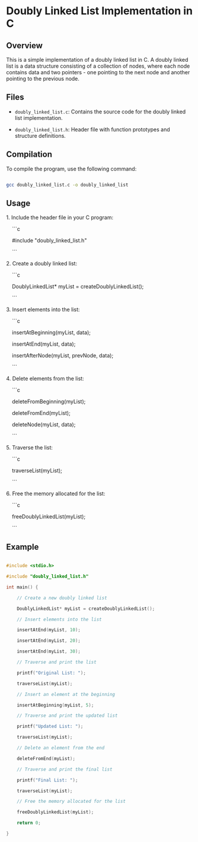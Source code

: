 # Doubly Linked List Implementation in C

## Overview

This is a simple implementation of a doubly linked list in C. A doubly linked list is a data structure consisting of a collection of nodes, where each node contains data and two pointers - one pointing to the next node and another pointing to the previous node.

## Files

- `doubly_linked_list.c`: Contains the source code for the doubly linked list implementation.

- `doubly_linked_list.h`: Header file with function prototypes and structure definitions.

## Compilation

To compile the program, use the following command:

```bash

gcc doubly_linked_list.c -o doubly_linked_list

```

## Usage

1\. Include the header file in your C program:

    ```c

    #include "doubly_linked_list.h"

    ```

2\. Create a doubly linked list:

    ```c

    DoublyLinkedList* myList = createDoublyLinkedList();

    ```

3\. Insert elements into the list:

    ```c

    insertAtBeginning(myList, data);

    insertAtEnd(myList, data);

    insertAfterNode(myList, prevNode, data);

    ```

4\. Delete elements from the list:

    ```c

    deleteFromBeginning(myList);

    deleteFromEnd(myList);

    deleteNode(myList, data);

    ```

5\. Traverse the list:

    ```c

    traverseList(myList);

    ```

6\. Free the memory allocated for the list:

    ```c

    freeDoublyLinkedList(myList);

    ```

## Example

```c

#include <stdio.h>

#include "doubly_linked_list.h"

int main() {

    // Create a new doubly linked list

    DoublyLinkedList* myList = createDoublyLinkedList();

    // Insert elements into the list

    insertAtEnd(myList, 10);

    insertAtEnd(myList, 20);

    insertAtEnd(myList, 30);

    // Traverse and print the list

    printf("Original List: ");

    traverseList(myList);

    // Insert an element at the beginning

    insertAtBeginning(myList, 5);

    // Traverse and print the updated list

    printf("Updated List: ");

    traverseList(myList);

    // Delete an element from the end

    deleteFromEnd(myList);

    // Traverse and print the final list

    printf("Final List: ");

    traverseList(myList);

    // Free the memory allocated for the list

    freeDoublyLinkedList(myList);

    return 0;

}

```
